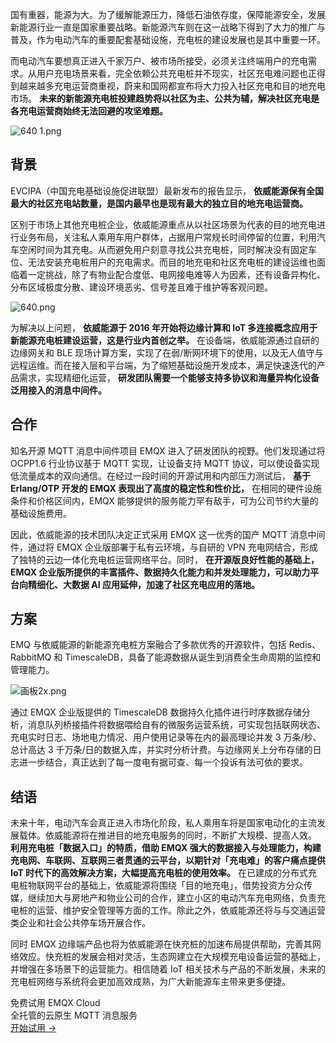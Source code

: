国有重器，能源为大。为了缓解能源压力，降低石油依存度，保障能源安全，发展新能源行业一直是国家重要战略。新能源汽车则在这一战略下得到了大力的推广与普及，作为电动汽车的重要配套基础设施，充电桩的建设发展也是其中重要一环。

而电动汽车要想真正进入千家万户、被市场所接受，必须关注终端用户的充电需求。从用户充电场景来看，完全依赖公共充电桩并不现实，社区充电难问题也正得到越来越多充电运营商重视，蔚来和国网都宣布将大力投入社区充电和目的地充电市场。 **未来的新能源充电桩投建趋势将以社区为主、公共为辅，解决社区充电是各充电运营商始终无法回避的攻坚难题。**

![640 1.png](https://assets.emqx.com/images/e8a2ba38ee8f00beb4efa1b498457419.png)

## 背景

EVCIPA（中国充电基础设施促进联盟）最新发布的报告显示， **依威能源保有全国最大的社区充电站数量，是国内最早也是现有最大的独立目的地充电运营商。**


区别于市场上其他充电桩企业，依威能源重点从以社区场景为代表的目的地充电进行业务布局，关注私人乘用车用户群体，占据用户常规长时间停留的位置，利用汽车空闲时间为其充电。从而避免用户刻意寻找公共充电桩，同时解决没有固定车位、无法安装充电桩用户的充电需求。而目的地充电和社区充电桩的建设运维也面临着一定挑战，除了有物业配合度低、电网接电难等人为因素，还有设备异构化、分布区域极度分散、建设环境恶劣、信号差且难于维护等客观问题。

![640.png](https://assets.emqx.com/images/c3a3effeddf9399eab6230a1625a1f84.png)

为解决以上问题， **依威能源于 2016 年开始将边缘计算和 IoT 多连接概念应用于新能源充电桩建设运营，这是行业内首创之举。** 在设备端，依威能源通过自研的边缘网关和 BLE 现场计算方案，实现了在弱/断网环境下的使用，以及无人值守与远程运维。而在接入层和平台端，为了缩短基础设施开发成本，满足快速迭代的产品需求，实现精细化运营， **研发团队需要一个能够支持多协议和海量异构化设备泛用接入的消息中间件。**

## 合作

知名开源 MQTT 消息中间件项目 EMQX 进入了研发团队的视野。他们发现通过将 OCPP1.6 行业协议基于 MQTT 实现，让设备支持 MQTT 协议，可以使设备实现低流量成本的双向通信。在经过一段时间的开源试用和内部压力测试后， **基于 Erlang/OTP 开发的 EMQX 表现出了高度的稳定性和性价比，** 在相同的硬件设施条件和价格区间内，EMQX 能够提供的服务能力罕有敌手，可为公司节约大量的基础设施费用。

因此，依威能源的技术团队决定正式采用 EMQX 这一优秀的国产 MQTT 消息中间件，通过将 EMQX 企业版部署于私有云环境，与自研的 VPN 充电网结合，形成了独特的云边一体化充电桩运营网络平台。同时， **在开源版良好性能的基础上，EMQX 企业版所提供的丰富插件、数据持久化能力和并发处理能力，可以助力平台向精细化、大数据 AI 应用延伸，加速了社区充电应用的落地。**

## 方案

EMQ 与依威能源的新能源充电桩方案融合了多款优秀的开源软件，包括 Redis、RabbitMQ 和 TimescaleDB，具备了能源数据从诞生到消费全生命周期的监控和管理能力。

![画板2x.png](https://assets.emqx.com/images/3f076369417837557e30be2e33b134ac.png)


通过 EMQX 企业版提供的 TimescaleDB 数据持久化插件进行时序数据存储分析，消息队列桥接插件将数据喂给自有的微服务运营系统，可实现包括联网状态、充电实时日志、场地电力情况、用户使用记录等在内的最高理论并发 3 万条/秒、总计高达 3 千万条/日的数据入库，并实时分析计费。与边缘网关上分布存储的日志进一步结合，真正达到了每一度电有据可查、每一个投诉有法可依的要求。

## 结语 

未来十年，电动汽车会真正进入市场化阶段，私人乘用车将是国家电动化的主流发展载体。依威能源将在推进目的地充电服务的同时，不断扩大规模、提高人效。 **利用充电桩「数据入口」的特质，借助 EMQX 强大的数据接入与处理能力，构建充电网、车联网、互联网三者贯通的云平台，以期针对「充电难」的客户痛点提供 IoT 时代下的高效解决方案，大幅提高充电桩的使用效率。** 在已建成的分布式充电桩物联网平台的基础上，依威能源将围绕「目的地充电」，借势投资方分众传媒，继续加大与房地产和物业公司的合作，建立小区的电动汽车充电网络，负责充电桩的运营、维护安全管理等方面的工作。除此之外，依威能源还将与与交通运营类企业和社会公共停车场开展合作。



同时 EMQX 边缘端产品也将为依威能源在快充桩的加速布局提供帮助，完善其网络效应。快充桩的发展会相对灵活，生态网建立在大规模充电设备运营的基础上，并增强在多场景下的运营能力。相信随着 IoT 相关技术与产品的不断发展，未来的充电桩网络与系统将会更加高效成熟，为广大新能源车主带来更多便捷。



<section class="promotion">
    <div>
        免费试用 EMQX Cloud
        <div class="is-size-14 is-text-normal has-text-weight-normal">全托管的云原生 MQTT 消息服务</div>
    </div>
    <a href="https://www.emqx.com/zh/signup?continue=https://cloud.emqx.com/console/deployments/0?oper=new" class="button is-gradient px-5">开始试用 →</a >
</section>
